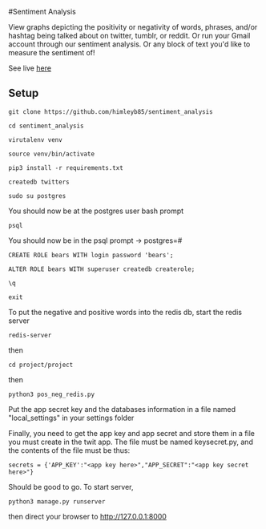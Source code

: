 #Sentiment Analysis

View graphs depicting the positivity or negativity of words, phrases, and/or hashtag being talked about on twitter, tumblr, or reddit.  Or run your Gmail account through our sentiment analysis.  Or any block of text you'd like to measure the sentiment of! 

See live [here](http://sa.718it.biz/)

## Setup

`git clone https://github.com/himleyb85/sentiment_analysis`

`cd sentiment_analysis`

`virutalenv venv`

`source venv/bin/activate`

`pip3 install -r requirements.txt`

`createdb twitters`

`sudo su postgres`

You should now be at the postgres user bash prompt

`psql`

You should now be in the psql prompt -> postgres=#

`CREATE ROLE bears WITH login password 'bears';`

`ALTER ROLE bears WITH superuser createdb createrole;`

`\q`

`exit`

To put the negative and positive words into the redis db, start the redis server

`redis-server`

then

`cd project/project`

then 

`python3 pos_neg_redis.py`

Put the app secret key and the databases information in a file named "local_settings" in your settings folder

Finally, you need to get the app key and app secret and store them in a file you must create in the twit app.  The file must be named keysecret.py, and the contents of the file must be thus:

`secrets = {'APP_KEY':"<app key here>","APP_SECRET":"<app key secret here>"}`

Should be good to go.  To start server,

`python3 manage.py runserver`

then direct your browser to http://127.0.0.1:8000
